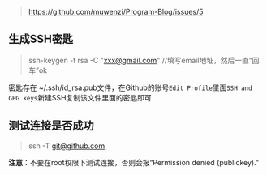 > https://github.com/muwenzi/Program-Blog/issues/5

## 生成SSH密匙

> ssh-keygen -t rsa -C "xxx@gmail.com"  //填写email地址，然后一直“回车”ok

密匙存在 ~/.ssh/id_rsa.pub文件，在Github的账号`Edit Profile`里面`SSH and GPG keys`新建SSH复制该文件里面的密匙即可
## 测试连接是否成功

> ssh -T git@github.com

**注意**：不要在root权限下测试连接，否则会报“Permission denied (publickey).”
